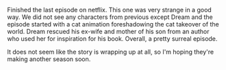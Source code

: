 Finished the last episode on netflix. This one was very strange in a good way. We did not see any characters from previous except Dream and the episode started with a cat animation foreshadowing the cat takeover of the world. Dream rescued his ex-wife and mother of his son from an author who used her for inspiration for his book. Overall, a pretty surreal episode.

It does not seem like the story is wrapping up at all, so I'm hoping they're making another season soon.